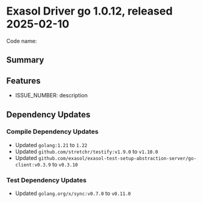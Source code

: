 # Exasol Driver go 1.0.12, released 2025-02-10

Code name:

## Summary

## Features

* ISSUE_NUMBER: description

## Dependency Updates

### Compile Dependency Updates

* Updated `golang:1.21` to `1.22`
* Updated `github.com/stretchr/testify:v1.9.0` to `v1.10.0`
* Updated `github.com/exasol/exasol-test-setup-abstraction-server/go-client:v0.3.9` to `v0.3.10`

### Test Dependency Updates

* Updated `golang.org/x/sync:v0.7.0` to `v0.11.0`
